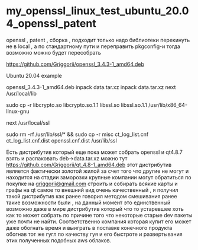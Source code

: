 # my_openssl_linux_test_ubuntu_20.04_openssl_patent
openssl , patent , сборка , подходит только надо библиотеки перекинуть не в local , а по стандартному пути и переправить pkgconfig-и тогда возможно можно будет пересобрать

https://github.com/Griggorii/openssl_3.4.3-1_amd64.deb

Ubuntu 20.04 example

openssl_3.4.3-1_amd64.deb inpack data.tar.xz inpack data.tar.xz next /usr/local/lib 

sudo cp -r libcrypto.so libcrypto.so.1.1 libssl.so libssl.so.1.1 /usr/lib/x86_64-linux-gnu

next /usr/local/ssl 

sudo rm -rf /usr/lib/ssl/* && sudo cp -r misc ct_log_list.cnf ct_log_list.cnf.dist openssl.cnf.dist /usr/lib/ssl

Есть дистрибутив который еще пока может собрать openssl и qt4.8.7 взять и распаковать deb->data.tar.xz можно тут https://github.com/Griggorii/qt_4.8-1_amd64.deb этот дистрибутив является фактически золотой жилой за счет того что другие не могут и находится на стадии заморозки крупные компании могут обратиться по покупке на griggorii@gmail.com строить и собирать всякие карты и графы на qt самое то внешний вид очень качественный , я получил такой дистрибутив как ранее говорил методом смешивания ранее такие возможности были , на данный момент это единственный возможно даже в мире дистрибутив который что то устаревшее хоть как то может собрать по причине того что некоторые старые dev пакеты уже почти не найти.
Соответственно компания которая купит его может даже обогнать время и выиграть в поставке конечного продукта обогнав тот же гугл по качеству гуя и его быстроте и развертывания этих полученных подобных aws облаков.

